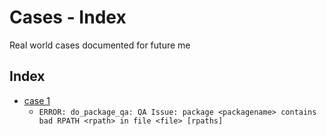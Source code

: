 # Cases - Index
Real world cases documented for future me

## Index

- [case 1](/cases/case1.md)
    - `ERROR: do_package_qa: QA Issue: package <packagename> contains bad RPATH <rpath> in file <file> [rpaths]`